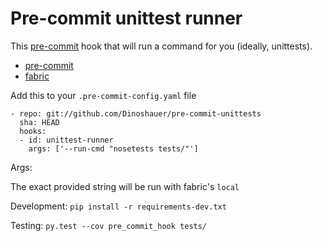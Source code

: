 Pre-commit unittest runner
==========================

This [pre-commit](https://github.com/pre-commit) hook that will run a command
for you (ideally, unittests).

* [pre-commit](https://github.com/pre-commit)
* [fabric](http://www.fabfile.org)


Add this to your ``.pre-commit-config.yaml`` file

    - repo: git://github.com/Dinoshauer/pre-commit-unittests
      sha: HEAD
      hooks:
      - id: unittest-runner
        args: ['--run-cmd "nosetests tests/"']

Args:

The exact provided string will be run with fabric's ``local``


Development: ``pip install -r requirements-dev.txt``

Testing: ``py.test --cov pre_commit_hook tests/``
